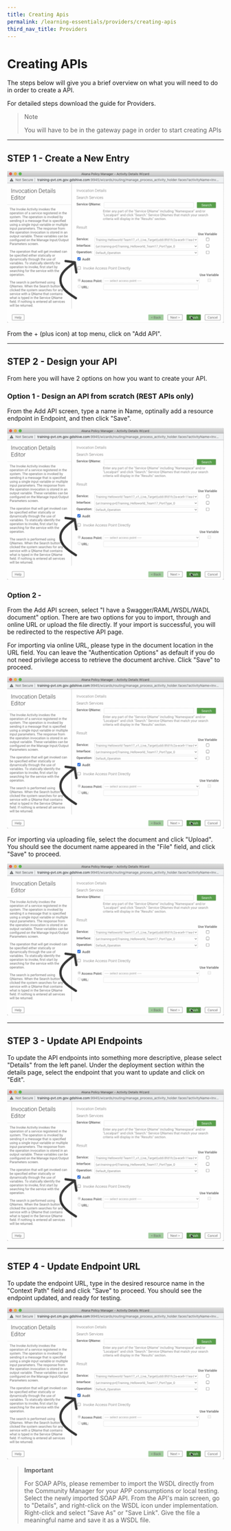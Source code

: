 ```yaml
---
title: Creating Apis
permalink: /learning-essentials/providers/creating-apis
third_nav_title: Providers
---
```


# Creating APIs

The steps below will give you a brief overview on what you will need to do in order to create a API.

For detailed steps download the guide for Providers.

> Note
> 
> You will have to be in the gateway page in order to start creating APIs

---

## STEP 1 - Create a New Entry

![turning auditing on](/images/tutorial-1/13-act-wizard.png "Auditors are coming.")

From the + (plus icon) at top menu, click on "Add API".

---

## STEP 2 - Design your API

From here you will have 2 options on how you want to create your API.

### Option 1 - Design an API from scratch (REST APIs only)

From the Add API screen, type a name in Name, optinally add a resource endpoint in Endpoint, and then click "Save".

![turning auditing on](/images/tutorial-1/13-act-wizard.png "Auditors are coming.")

### Option 2 - 

From the Add API screen, select "I have a Swagger/RAML/WSDL/WADL document" option. There are two options for you to import, through and online URL or upload the file directly. If your import is successful, you will be redirected to the respective API page.

For importing via online URL, please type in the document location in the URL field. You can leave the "Authentication Options" as default if you do not need privilege access to retrieve the document archive. Click "Save" to proceed.

![turning auditing on](/images/tutorial-1/13-act-wizard.png "Auditors are coming.")

For importing via uploading file, select the document and click "Upload". You should see the document name appeared in the "File" field, and click "Save" to proceed.

![turning auditing on](/images/tutorial-1/13-act-wizard.png "Auditors are coming.")

---

## STEP 3 - Update API Endpoints

To update the API endpoints into something more descriptive, please select "Details" from the left panel. Under the deployment section within the details page, select the endpoint that you want to update and click on "Edit".

![turning auditing on](/images/tutorial-1/13-act-wizard.png "Auditors are coming.")

---

## STEP 4 - Update Endpoint URL

To update the endpoint URL, type in the desired resource name in the "Context Path" field and click "Save" to proceed. You should see the endpoint updated, and ready for testing.

![turning auditing on](/images/tutorial-1/13-act-wizard.png "Auditors are coming.")

> **Important**
> 
> For SOAP APIs, please remember to import the WSDL directly from the Community Manager for your APP consumptions or local testing. Select the newly imported SOAP API. From the API's main screen, go to "Details", and right-click on the WSDL icon under implementation. Right-click and select "Save As" or "Save Link". Give the file a meaningful name and save it as a WSDL file.
